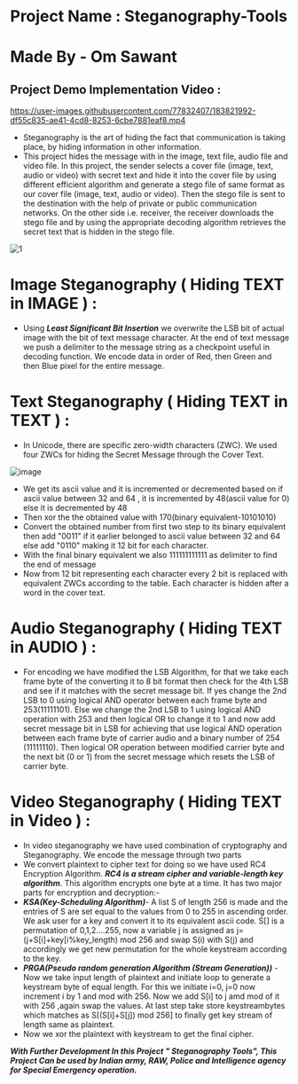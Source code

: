 # Project Name : Steganography-Tools
# Made By - Om Sawant

## Project Demo Implementation Video :

https://user-images.githubusercontent.com/77832407/183821992-df55c835-ae41-4cd8-8253-6cbe7881eaf8.mp4


* Steganography is the art of hiding the fact that communication is taking place, by hiding information in other information. 
* This project hides the message with in the image, text file, audio file and video file. In this project, the sender selects a cover file (image, text, audio or video) with secret text and hide it into the cover file by using different efficient algorithm and generate a stego file of same format as our cover file (image, text, audio or video). Then the stego file is sent to the destination with the help of private or public communication networks. On the other side i.e. receiver, the receiver downloads the stego file and by using the appropriate decoding algorithm retrieves the secret text that is hidden in the stego file.

![1](https://user-images.githubusercontent.com/77832407/152796278-a60d3042-a6cd-442d-96e0-7f5a8b11f3ed.jpg)

# Image Steganography ( Hiding TEXT in IMAGE ) :
* Using ***Least Significant Bit Insertion*** we overwrite the LSB bit of actual image with the bit of text message character. At the end of text message we push a delimiter to the message string as a checkpoint useful in decoding function. We encode data in order of Red, then Green and then Blue pixel for the entire message.

# Text Steganography ( Hiding TEXT in TEXT ) :
* In Unicode, there are specific zero-width characters (ZWC). We used four ZWCs for hiding the Secret Message through the Cover Text.

![image](https://user-images.githubusercontent.com/77832407/152797497-54ad8d79-9375-4c8a-9b7a-2b3586303d47.png)

* We get its ascii value and it is incremented or decremented based on if ascii value between 32 and 64 , it is incremented by 48(ascii value for 0) else it is decremented by 48
* Then xor the the obtained value with 170(binary equivalent-10101010) 
* Convert the obtained number from first two step to its binary equivalent then add "0011" if it earlier belonged to ascii value between 32 and 64 else add "0110" making it 12       bit for each character.
* With the final binary equivalent we also 111111111111 as delimiter to find the end of message 
* Now from 12 bit representing each character every 2 bit is replaced with equivalent ZWCs according to the table. Each character is hidden after a word in the cover text.


# Audio Steganography ( Hiding TEXT in AUDIO ) :
* For encoding we have modified the LSB Algorithm, for that we take each frame byte of the converting it to 8 bit format then check for the 4th LSB and see if it matches with the secret message bit. If yes change the 2nd LSB to 0 using logical AND operator between each frame byte and 253(11111101). Else we change the 2nd LSB to 1  using logical AND operation with 253 and then logical OR to change it to 1 and now add secret message bit in LSB for achieving that use logical AND operation between each frame byte of carrier audio and a binary number of 254 (11111110). Then logical OR operation between modified carrier byte and the next bit (0 or 1) from the secret message which resets the LSB of carrier byte.

# Video Steganography ( Hiding TEXT in Video ) :
* In video steganography we have used combination of cryptography and Steganography. We encode the message through two parts
* We convert plaintext to cipher text for doing so we have used RC4 Encryption Algorithm. ***RC4 is a stream cipher and variable-length key algorithm***. This algorithm encrypts one byte at a time. It has two major parts for encryption and decryption:-
* ***KSA(Key-Scheduling Algorithm)***- A list S of length 256 is made and  the entries of S are set equal to the values from 0 to 255 in ascending order. We ask user for a key and convert it to its equivalent ascii code. S[] is a permutation of 0,1,2....255, now a variable j is assigned as   j=(j+S[i]+key[i%key_length) mod 256 and swap S(i) with S(j)  and accordingly we get new permutation for the whole keystream according to the key.
* ***PRGA(Pseudo random generation Algorithm (Stream Generation))*** -  Now we take input length of plaintext and initiate loop to generate a keystream byte  of equal length. For this we initiate i=0, j=0 now increment i by 1 and mod with 256. Now we add S[i] to j amd mod of it with 256 ,again swap the values. At last step take store keystreambytes which matches as S[(S[i]+S[j]) mod 256] to finally get key stream of length same as plaintext. 
* Now we xor the plaintext with keystream to get the final cipher.



***With Further Development In this Project " Steganography Tools", This Project Can be used by Indian army, RAW, Police and Intelligence agency for Special Emergency operation.***
